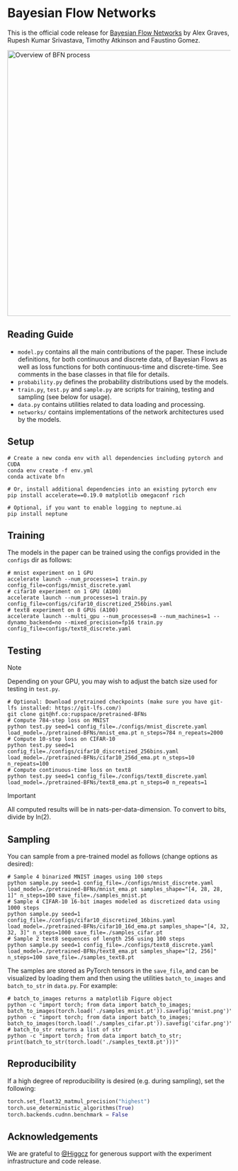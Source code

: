 # Bayesian Flow Networks

This is the official code release for [Bayesian Flow Networks](https://arxiv.org/abs/2308.07037) by Alex Graves, Rupesh Kumar Srivastava, Timothy Atkinson and Faustino Gomez.

<img src="bfn.gif" alt="Overview of BFN process" style="width:600px;"/>

## Reading Guide

- `model.py` contains all the main contributions of the paper. These include definitions, for both continuous and discrete data, of Bayesian Flows as well as loss functions for both continuous-time and discrete-time. See comments in the base classes in that file for details.
- `probability.py` defines the probability distributions used by the models.
- `train.py`, `test.py` and `sample.py` are scripts for training, testing and sampling (see below for usage).
- `data.py` contains utilities related to data loading and processing.
- `networks/` contains implementations of the network architectures used by the models. 

## Setup

```shell
# Create a new conda env with all dependencies including pytorch and CUDA
conda env create -f env.yml
conda activate bfn

# Or, install additional dependencies into an existing pytorch env
pip install accelerate==0.19.0 matplotlib omegaconf rich

# Optional, if you want to enable logging to neptune.ai
pip install neptune 
```

## Training

The models in the paper can be trained using the configs provided in the `configs` dir as follows:

```shell
# mnist experiment on 1 GPU
accelerate launch --num_processes=1 train.py config_file=configs/mnist_discrete.yaml
# cifar10 experiment on 1 GPU (A100)
accelerate launch --num_processes=1 train.py config_file=configs/cifar10_discretized_256bins.yaml
# text8 experiment on 8 GPUs (A100)
accelerate launch --multi_gpu --num_processes=8 --num_machines=1 --dynamo_backend=no --mixed_precision=fp16 train.py config_file=configs/text8_discrete.yaml 
```

## Testing
> [!NOTE]
> Depending on your GPU, you may wish to adjust the batch size used for testing in `test.py`.
```shell
# Optional: Download pretrained checkpoints (make sure you have git-lfs installed: https://git-lfs.com/)
git clone git@hf.co:rupspace/pretrained-BFNs
# Compute 784-step loss on MNIST
python test.py seed=1 config_file=./configs/mnist_discrete.yaml load_model=./pretrained-BFNs/mnist_ema.pt n_steps=784 n_repeats=2000
# Compute 10-step loss on CIFAR-10
python test.py seed=1 config_file=./configs/cifar10_discretized_256bins.yaml load_model=./pretrained-BFNs/cifar10_256d_ema.pt n_steps=10 n_repeats=100
# Compute continuous-time loss on text8
python test.py seed=1 config_file=./configs/text8_discrete.yaml load_model=./pretrained-BFNs/text8_ema.pt n_steps=0 n_repeats=1
```
> [!IMPORTANT]
> All computed results will be in nats-per-data-dimension. To convert to bits, divide by ln(2).

## Sampling

You can sample from a pre-trained model as follows (change options as desired):

```shell
# Sample 4 binarized MNIST images using 100 steps
python sample.py seed=1 config_file=./configs/mnist_discrete.yaml load_model=./pretrained-BFNs/mnist_ema.pt samples_shape="[4, 28, 28, 1]" n_steps=100 save_file=./samples_mnist.pt
# Sample 4 CIFAR-10 16-bit images modeled as discretized data using 1000 steps
python sample.py seed=1 config_file=./configs/cifar10_discretized_16bins.yaml load_model=./pretrained-BFNs/cifar10_16d_ema.pt samples_shape="[4, 32, 32, 3]" n_steps=1000 save_file=./samples_cifar.pt
# Sample 2 text8 sequences of length 256 using 100 steps
python sample.py seed=1 config_file=./configs/text8_discrete.yaml load_model=./pretrained-BFNs/text8_ema.pt samples_shape="[2, 256]" n_steps=100 save_file=./samples_text8.pt
```

The samples are stored as PyTorch tensors in the `save_file`, and can be visualized by loading them and then using the utilities `batch_to_images` and `batch_to_str` in `data.py`.
For example: 
```shell
# batch_to_images returns a matplotlib Figure object
python -c "import torch; from data import batch_to_images; batch_to_images(torch.load('./samples_mnist.pt')).savefig('mnist.png')"
python -c "import torch; from data import batch_to_images; batch_to_images(torch.load('./samples_cifar.pt')).savefig('cifar.png')"
# batch_to_str returns a list of str
python -c "import torch; from data import batch_to_str; print(batch_to_str(torch.load('./samples_text8.pt')))"
```

## Reproducibility 

If a high degree of reproducibility is desired (e.g. during sampling), set the following:

```python
torch.set_float32_matmul_precision("highest")
torch.use_deterministic_algorithms(True)
torch.backends.cudnn.benchmark = False
```

## Acknowledgements

We are grateful to [@Higgcz](https://github.com/Higgcz) for generous support with the experiment infrastructure and code release.
